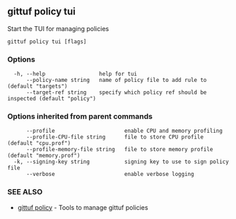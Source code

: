## gittuf policy tui

Start the TUI for managing policies

```
gittuf policy tui [flags]
```

### Options

```
  -h, --help                 help for tui
      --policy-name string   name of policy file to add rule to (default "targets")
      --target-ref string    specify which policy ref should be inspected (default "policy")
```

### Options inherited from parent commands

```
      --profile                      enable CPU and memory profiling
      --profile-CPU-file string      file to store CPU profile (default "cpu.prof")
      --profile-memory-file string   file to store memory profile (default "memory.prof")
  -k, --signing-key string           signing key to use to sign policy file
      --verbose                      enable verbose logging
```

### SEE ALSO

* [gittuf policy](gittuf_policy.md)	 - Tools to manage gittuf policies

